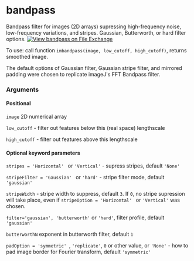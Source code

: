 # bandpass
Bandpass filter for images (2D arrays) supressing high-frequency noise, low-frequency variations, and stripes.  Gaussian, Butterworth, or hard filter options.
[![View bandpass on File Exchange](https://www.mathworks.com/matlabcentral/images/matlab-file-exchange.svg)](https://uk.mathworks.com/matlabcentral/fileexchange/120028-bandpass)

To use: call function ``imbandpass(image, low_cutoff, high_cutoff)``, returns smoothed image.

The default options of Gaussian filter, Gaussian stripe filter, and mirrored padding were chosen to replicate imageJ's FFT Bandpass filter.

### Arguments
#### Positional

``image`` 2D numerical array

``low_cutoff`` - filter out features below this (real space) lengthscale

``high_cutoff`` - filter out features above this lengthscale

#### Optional keyword parameters

``stripes = 'Horizontal' `` or ``'Vertical'`` - supress stripes, default ``'None'``

``stripeFilter = 'Gaussian' `` or ``'hard'`` - stripe filter mode, default ``'gaussian'``

``stripeWidth`` - stripe width to suppress, default ``3``.  If ``0``, no stripe supression will take place, even if ``stripeOption = 'Horizontal' `` or ``'Vertical'`` was chosen.

``filter='gaussian', 'butterworth'`` or ``'hard'``, filter profile, default ``'gaussian'``

``butterworthN`` exponent in butterworth filter, default ``1``

``padOption = 'symmetric' ``, ``'replicate'``, ``0`` or other value, or ``'None'`` - how to pad image border for Fourier transform, default ``'symmetric'``
